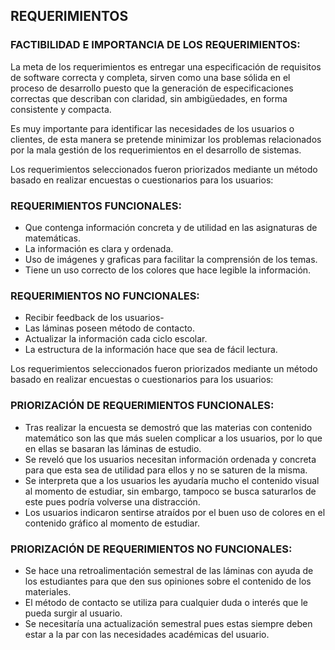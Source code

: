 ## REQUERIMIENTOS
### FACTIBILIDAD E IMPORTANCIA DE LOS REQUERIMIENTOS:
La meta de los requerimientos es entregar una especificación de requisitos de software correcta y completa, sirven como una base sólida en el proceso de desarrollo puesto que la generación de especificaciones correctas que describan con claridad, sin ambigüedades, en forma consistente y compacta.

Es muy importante para identificar las necesidades de los usuarios o clientes, de esta manera se pretende minimizar los problemas relacionados por la mala gestión de los requerimientos en el desarrollo de sistemas.

Los requerimientos seleccionados fueron priorizados mediante un método basado en realizar encuestas o cuestionarios para los usuarios:

### REQUERIMIENTOS FUNCIONALES:
  - Que contenga información concreta y de utilidad en las asignaturas de matemáticas.
  - La información es clara y ordenada.
  - Uso de imágenes y graficas para facilitar la comprensión de los temas.
  - Tiene un uso correcto de los colores que hace legible la información.
### REQUERIMIENTOS NO FUNCIONALES:
  - Recibir feedback de los usuarios-
  - Las láminas poseen método de contacto.
  - Actualizar la información cada ciclo escolar.
  - La estructura de la información hace que sea de fácil lectura.
  
Los requerimientos seleccionados fueron priorizados mediante un método basado en realizar encuestas o cuestionarios para los usuarios:
  
### PRIORIZACIÓN DE REQUERIMIENTOS FUNCIONALES:
  - Tras realizar la encuesta se demostró que las materias con contenido matemático son las que más suelen complicar a los usuarios, por lo que en ellas se basaran las láminas de estudio.
  - Se reveló que los usuarios necesitan información ordenada y concreta para que esta sea de utilidad para ellos y no se saturen de la misma.
  - Se interpreta que a los usuarios les ayudaría mucho el contenido visual al momento de estudiar, sin embargo, tampoco se busca saturarlos de este pues podría volverse una distracción.
  - Los usuarios indicaron sentirse atraídos por el buen uso de colores en el contenido gráfico al momento de estudiar.
### PRIORIZACIÓN DE REQUERIMIENTOS NO FUNCIONALES:
  - Se hace una retroalimentación semestral de las láminas con ayuda de los estudiantes para que den sus opiniones sobre el contenido de los materiales.
  - El método de contacto se utiliza para cualquier duda o interés que le pueda surgir al usuario.
  - Se necesitaría una actualización semestral pues estas siempre deben estar a la par con las necesidades académicas del usuario.
